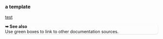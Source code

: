 ### a template
<a href="javascript:alert();">test</a>
<div class="alert alert-block alert-success" style="border-radius:8px; box-shadow: rgba(0, 0, 0, 0.1) 0px 1px 3px 0px, rgba(0, 0, 0, 0.06) 0px 1px 2px 0px;">
    <b>&#10149; See also<br /></b> Use green boxes to link to other documentation sources.
</div>
